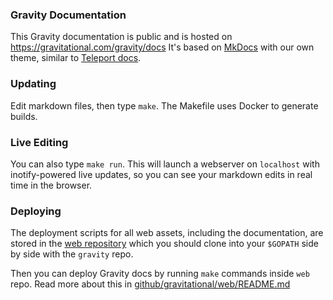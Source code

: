 ### Gravity Documentation

This Gravity documentation is public and is hosted on https://gravitational.com/gravity/docs
It's based on [MkDocs](http://www.mkdocs.org/) with our own theme, similar to
[Teleport docs](https://gravitational.com/teleport/docs/quickstart.md).

### Updating

Edit markdown files, then type `make`. The Makefile uses Docker to generate
builds.

### Live Editing

You can also type `make run`. This will launch a webserver on `localhost` with
inotify-powered live updates, so you can see your markdown edits in real time
in the browser.

### Deploying

The deployment scripts for all web assets, including the documentation, are
stored in the [web repository](https://github.com/gravitational/web) which you
should clone into your `$GOPATH` side by side with the `gravity` repo.

Then you can deploy Gravity docs by running `make` commands inside `web` repo.
Read more about this in [github/gravitational/web/README.md](https://github.com/gravitational/web/blob/master/README.md)
